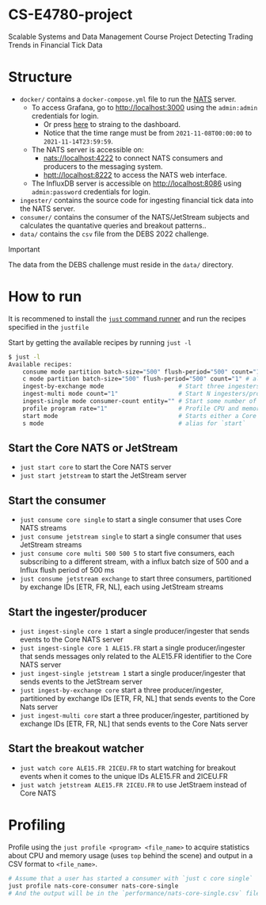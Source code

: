 # CS-E4780-project

Scalable Systems and Data Management Course Project Detecting Trading Trends in Financial Tick Data

# Structure

- `docker/` contains a `docker-compose.yml` file to run the [NATS](https://nats.io/) server.
    - To access Grafana, go to [http://localhost:3000](http://localhost:3000) using the `admin:admin` credentials for login.
        - Or press [here](http://localhost:3000/d/fe4t4qfwmesxsf/trading?orgId=1&from=2021-11-07T22:00:00.000Z&to=2021-11-14T21:59:59.000Z&timezone=utc&var-id=&refresh=5s) to straing to the dashboard.
        - Notice that the time range must be from `2021-11-08T00:00:00` to `2021-11-14T23:59:59`.
    - The NATS server is accessible on:
        - [nats://localhost:4222](nats://localhost:4222) to connect NATS consumers and producers to the messaging system.
        - [hptt://localhost:8222](http://localhost:8222) to access the NATS web interface.
    - The InfluxDB server is accessible on [http://localhost:8086](http://localhost:8086) using `admin:password` credentials for login.
- `ingester/` contains the source code for ingesting financial tick data into the NATS server.
- `consumer/` contains the consumer of the NATS/JetStream subjects and calculates the quantative queries and breakout patterns..
- `data/` contains the `csv` file from the DEBS 2022 challenge.

> [!IMPORTANT]  
> The data from the DEBS challenge must reside in the `data/` directory.


# How to run

It is recommened to install the [`just` command runner](https://github.com/casey/just) and run the recipes specified in the `justfile`

Start by getting the available recipes by running `just -l`

```bash
$ just -l
Available recipes:
    consume mode partition batch-size="500" flush-period="500" count="1" # Start a consumer that listens for messages related to tick data
    c mode partition batch-size="500" flush-period="500" count="1" # alias for `consume`
    ingest-by-exchange mode                     # Start three ingesters/producer that partition the data and send it to the streams [exchange.ETR, exchange.FR, exchange.NL]
    ingest-multi mode count="1"                 # Start N ingesters/producer that partition the data and send it to the streams exchange.0 ... exchange.N - 1
    ingest-single mode consumer-count entity="" # Start some number of ingesters that send messages to a single subject named `exchange`
    profile program rate="1"                    # Profile CPU and memory usage of a program
    start mode                                  # Starts either a Core NATS server or a JetStream server
    s mode                                      # alias for `start`
```

## Start the Core NATS or JetStream

- `just start core` to start the Core NATS server
- `just start jetstream` to start the JetStream server

## Start the consumer

- `just consume core single` to start a single consumer that uses Core NATS streams 
- `just consume jetstream single` to start a single consumer that uses JetStream streams 
- `just consume core multi 500 500 5` to start five consumers, each subscribing to a different stream, with a influx batch size of 500 and a Influx flush period of 500 ms
- `just consume jetstream exchange` to start three consumers, partitioned by exchange IDs [ETR, FR, NL], each using JetStream streams

## Start the ingester/producer

- `just ingest-single core 1` start a single producer/ingester that sends events to the Core NATS server
- `just ingest-single core 1 ALE15.FR` start a single producer/ingester that sends messages only related to the ALE15.FR identifier to the Core NATS server
- `just ingest-single jetstream 1` start a single producer/ingester that sends events to the JetStream server
- `just ingest-by-exchange core` start a three producer/ingester, partitioned by exchange IDs [ETR, FR, NL] that sends events to the Core Nats server
- `just ingest-multi core` start a three producer/ingester, partitioned by exchange IDs [ETR, FR, NL] that sends events to the Core Nats server

## Start the breakout watcher

- `just watch core ALE15.FR 2ICEU.FR` to start watching for breakout events when it comes to the unique IDs ALE15.FR and 2ICEU.FR
- `just watch jetstream ALE15.FR 2ICEU.FR` to use JetStraem instead of Core NATS

# Profiling

Profile using the `just profile <program> <file_name>` to acquire statistics about CPU and memory usage (uses `top` behind the scene) and output in a CSV format to `<file_name>`.

```bash
# Assume that a user has started a consumer with `just c core single`
just profile nats-core-consumer nats-core-single
# And the output will be in the `performance/nats-core-single.csv` file
```
